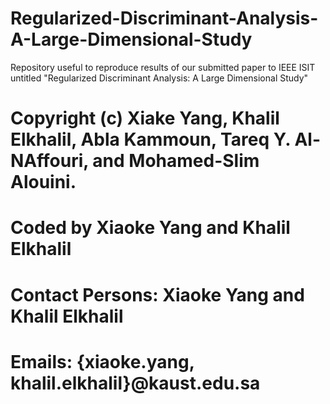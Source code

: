 # Regularized-Discriminant-Analysis-A-Large-Dimensional-Study
Repository useful to reproduce results of our submitted paper to IEEE ISIT untitled "Regularized Discriminant Analysis: A Large Dimensional Study"

# Copyright (c) Xiake Yang, Khalil Elkhalil, Abla Kammoun, Tareq Y. Al-NAffouri, and Mohamed-Slim Alouini.
# Coded by Xiaoke Yang and Khalil Elkhalil
# Contact Persons: Xiaoke Yang and Khalil Elkhalil
# Emails: {xiaoke.yang, khalil.elkhalil}@kaust.edu.sa
